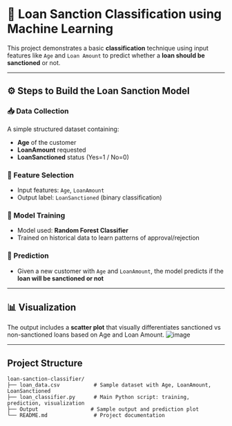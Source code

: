 # 🏦 Loan Sanction Classification using Machine Learning

This project demonstrates a basic **classification** technique using input features like `Age` and `Loan Amount` to predict whether a **loan should be sanctioned** or not.

---

## ⚙️ Steps to Build the Loan Sanction Model

### 📥 Data Collection
A simple structured dataset containing:
- **Age** of the customer  
- **LoanAmount** requested  
- **LoanSanctioned** status (Yes=1 / No=0)

### 🧠 Feature Selection
- Input features: `Age`, `LoanAmount`  
- Output label: `LoanSanctioned` (binary classification)

### 🧪 Model Training
- Model used: **Random Forest Classifier**
- Trained on historical data to learn patterns of approval/rejection

### 🎯 Prediction
- Given a new customer with `Age` and `LoanAmount`, the model predicts if the **loan will be sanctioned or not**

---

## 📊 Visualization
The output includes a **scatter plot** that visually differentiates sanctioned vs non-sanctioned loans based on Age and Loan Amount.
![image](https://github.com/user-attachments/assets/127808df-daec-4332-b3c5-168990027ec3)


---

## Project Structure
```
loan-sanction-classifier/
├── loan_data.csv           # Sample dataset with Age, LoanAmount, LoanSanctioned
├── loan_classifier.py      # Main Python script: training, prediction, visualization
├── Output                 # Sample output and prediction plot
└── README.md               # Project documentation
```
